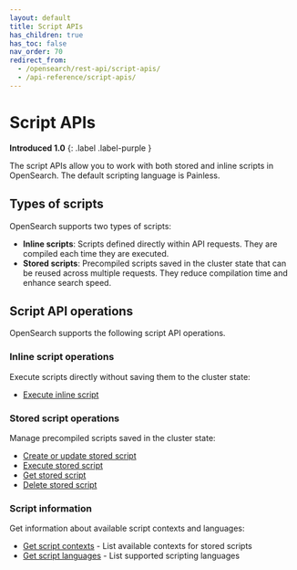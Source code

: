 ```yaml
---
layout: default
title: Script APIs
has_children: true
has_toc: false
nav_order: 70
redirect_from:
  - /opensearch/rest-api/script-apis/
  - /api-reference/script-apis/
---
```


# Script APIs
**Introduced 1.0**
{: .label .label-purple }

The script APIs allow you to work with both stored and inline scripts in OpenSearch. The default scripting language is Painless.

## Types of scripts

OpenSearch supports two types of scripts:

- **Inline scripts**: Scripts defined directly within API requests. They are compiled each time they are executed.
- **Stored scripts**: Precompiled scripts saved in the cluster state that can be reused across multiple requests. They reduce compilation time and enhance search speed.


## Script API operations

OpenSearch supports the following script API operations.

### Inline script operations

Execute scripts directly without saving them to the cluster state:

- [Execute inline script]({{site.url}}{{site.baseurl}}/api-reference/script-apis/exec-script/)

### Stored script operations

Manage precompiled scripts saved in the cluster state:

- [Create or update stored script]({{site.url}}{{site.baseurl}}/api-reference/script-apis/create-stored-script/)
- [Execute stored script]({{site.url}}{{site.baseurl}}/api-reference/script-apis/exec-stored-script/) 
- [Get stored script]({{site.url}}{{site.baseurl}}/api-reference/script-apis/get-stored-script/)
- [Delete stored script]({{site.url}}{{site.baseurl}}/api-reference/script-apis/delete-script/)

### Script information

Get information about available script contexts and languages:

- [Get script contexts]({{site.url}}{{site.baseurl}}/api-reference/script-apis/get-script-contexts/) - List available contexts for stored scripts
- [Get script languages]({{site.url}}{{site.baseurl}}/api-reference/script-apis/get-script-language/) - List supported scripting languages
